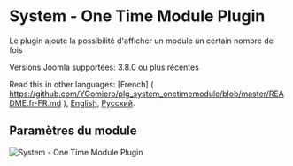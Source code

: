 # System - One Time Module Plugin
Le plugin ajoute la possibilité d'afficher un module un certain nombre de fois

Versions Joomla supportées: 3.8.0 ou plus récentes

Read this in other languages: 
[French] ( https://github.com/YGomiero/plg_system_onetimemodule/blob/master/README.fr-FR.md ), 
[English]( https://github.com/JoomlaZen/plg_system_onetimemodule/blob/master/README.en-GB.md ), 
[Русский]( https://github.com/JoomlaZen/plg_system_onetimemodule/blob/master/README.ru-RU.md ).

## Paramètres du module
![System - One Time Module Plugin](https://image.prntscr.com/image/E3LSYMfJRnmQc9tKrz-5MQ.png)